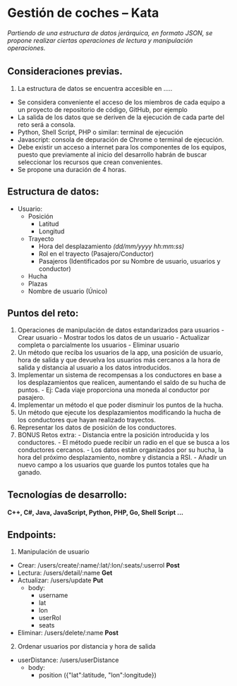 Gestión de coches – Kata
========================

  ###### Partiendo de una estructura de datos jerárquica, en formato JSON, se propone realizar ciertas operaciones de lectura y manipulación operaciones.

Consideraciones previas.
-----------------------
  1. La estructura de datos se encuentra accesible en …..
  - Se considera conveniente el acceso de los miembros de cada equipo a un proyecto de repositorio de código, GitHub, por ejemplo
  - La salida de los datos que se deriven de la ejecución de cada parte del reto será a consola.  
  - Python, Shell Script, PHP o similar: terminal de ejecución
  - Javascript: consola de depuración de Chrome o terminal de ejecución.
  - Debe existir un acceso a internet para los componentes de los equipos, puesto que previamente al inicio del desarrollo habrán de buscar seleccionar los recursos que crean convenientes.
  - Se propone una duración de 4 horas.

Estructura de datos:
--------------------
* Usuario:
  - Posición
    - Latitud
    - Longitud
  - Trayecto
    - Hora del desplazamiento _(dd/mm/yyyy hh:mm:ss)_
    - Rol en el trayecto (Pasajero/Conductor)
    - Pasajeros (Identificados por su Nombre de usuario, usuarios y conductor)
  - Hucha
  - Plazas  
  - Nombre de usuario (Único)



Puntos del reto:
----------------
  1. Operaciones de manipulación de datos estandarizados para usuarios
    - Crear usuario
    - Mostrar todos los datos de un usuario
    - Actualizar completa o parcialmente los usuarios
    - Eliminar usuario
  2. Un método que reciba los usuarios de la app, una posición de usuario, hora de salida y que devuelva los usuarios más cercanos a la hora de salida y distancia al usuario a los datos introducidos.  
  3. Implementar un sistema de recompensas a los conductores en base a los desplazamientos que realicen, aumentando el saldo de su hucha de puntos.
    - Ej: Cada viaje proporciona una moneda al conductor por pasajero.
  4. Implementar un método el que poder disminuir los puntos de la hucha.
  5. Un método que ejecute los desplazamientos modificando la hucha de los conductores que hayan realizado trayectos.
  6. Representar los datos de posición de los conductores.
  7. BONUS Retos extra:
    - Distancia entre la posición introducida y los conductores.
    - El método puede recibir un radio en el que se busca a los conductores cercanos.
    - Los datos están organizados por su hucha, la hora del próximo desplazamiento, nombre y distancia a RSI.
    - Añadir un nuevo campo a los usuarios que guarde los puntos totales que ha ganado.


Tecnologías de desarrollo:
---------------------------
#### C++, C#, Java, JavaScript, Python, PHP, Go, Shell Script ...

Endpoints:
--------------
1. Manipulación de usuario
  - Crear: /users/create/:name/:lat/:lon/:seats/:userrol **Post**
  - Lectura: /users/detail/:name **Get**
  - Actualizar: /users/update **Put**
    - body:
      - username
      - lat
      - lon
      - userRol
      - seats
  - Eliminar: /users/delete/:name **Post**
2. Ordenar usuarios por distancia y hora de salida
  - userDistance: /users/userDistance
    - body:
      - position ({"lat":latitude, "lon":longitude})
